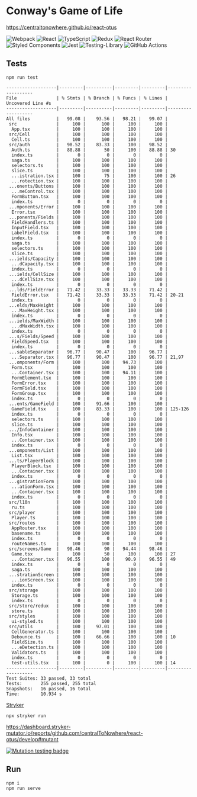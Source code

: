 # Conway's Game of Life
https://centraltonowhere.github.io/react-otus

![Webpack](https://img.shields.io/badge/webpack-%238DD6F9.svg?style=for-the-badge&logo=webpack&logoColor=black)
![React](https://img.shields.io/badge/react-%2320232a.svg?style=for-the-badge&logo=react&logoColor=%2361DAFB)
![TypeScript](https://img.shields.io/badge/typescript-%23007ACC.svg?style=for-the-badge&logo=typescript&logoColor=white)
![Redux](https://img.shields.io/badge/redux-%23593d88.svg?style=for-the-badge&logo=redux&logoColor=white)
![React Router](https://img.shields.io/badge/React_Router-CA4245?style=for-the-badge&logo=react-router&logoColor=white)
![Styled Components](https://img.shields.io/badge/styled--components-DB7093?style=for-the-badge&logo=styled-components&logoColor=white)
![Jest](https://img.shields.io/badge/-jest-%23C21325?style=for-the-badge&logo=jest&logoColor=white)
![Testing-Library](https://img.shields.io/badge/-TestingLibrary-%23E33332?style=for-the-badge&logo=testing-library&logoColor=white)
![GitHub Actions](https://img.shields.io/badge/githubactions-%232671E5.svg?style=for-the-badge&logo=githubactions&logoColor=white)

## Tests

`npm run test`

```
-------------------|---------|----------|---------|---------|-------------------
File               | % Stmts | % Branch | % Funcs | % Lines | Uncovered Line #s 
-------------------|---------|----------|---------|---------|-------------------
All files          |   99.08 |    93.56 |   98.21 |   99.07 |                   
 src               |     100 |      100 |     100 |     100 |                   
  App.tsx          |     100 |      100 |     100 |     100 |                   
 src/Cell          |     100 |      100 |     100 |     100 |                   
  Cell.ts          |     100 |      100 |     100 |     100 |                   
 src/auth          |   98.52 |    83.33 |     100 |   98.52 |                   
  Auth.ts          |   88.88 |       50 |     100 |   88.88 | 30                
  index.ts         |       0 |        0 |       0 |       0 |                   
  saga.ts          |     100 |      100 |     100 |     100 |                   
  selectors.ts     |     100 |      100 |     100 |     100 |                   
  slice.ts         |     100 |      100 |     100 |     100 |                   
  ...istration.tsx |     100 |       75 |     100 |     100 | 26                
  ...rotection.tsx |     100 |      100 |     100 |     100 |                   
 ...onents/Buttons |     100 |      100 |     100 |     100 |                   
  ...meControl.tsx |     100 |      100 |     100 |     100 |                   
  FormButton.tsx   |     100 |      100 |     100 |     100 |                   
  index.ts         |       0 |        0 |       0 |       0 |                   
 ...mponents/Error |     100 |      100 |     100 |     100 |                   
  Error.tsx        |     100 |      100 |     100 |     100 |                   
 ...ponents/Fields |     100 |      100 |     100 |     100 |                   
  FieldHandlers.ts |     100 |      100 |     100 |     100 |                   
  InputField.tsx   |     100 |      100 |     100 |     100 |                   
  LabelField.tsx   |     100 |      100 |     100 |     100 |                   
  index.ts         |       0 |        0 |       0 |       0 |                   
  saga.ts          |     100 |      100 |     100 |     100 |                   
  selectors.ts     |     100 |      100 |     100 |     100 |                   
  slice.ts         |     100 |      100 |     100 |     100 |                   
 ...ields/Capacity |     100 |      100 |     100 |     100 |                   
  ...dCapacity.tsx |     100 |      100 |     100 |     100 |                   
  index.ts         |       0 |        0 |       0 |       0 |                   
 ...ields/CellSize |     100 |      100 |     100 |     100 |                   
  ...dCellSize.tsx |     100 |      100 |     100 |     100 |                   
  index.ts         |       0 |        0 |       0 |       0 |                   
 ...lds/FieldError |   71.42 |    33.33 |   33.33 |   71.42 |                   
  FieldError.tsx   |   71.42 |    33.33 |   33.33 |   71.42 | 20-21             
  index.ts         |       0 |        0 |       0 |       0 |                   
 ...elds/MaxHeight |     100 |      100 |     100 |     100 |                   
  ...MaxHeight.tsx |     100 |      100 |     100 |     100 |                   
  index.ts         |       0 |        0 |       0 |       0 |                   
 ...ields/MaxWidth |     100 |      100 |     100 |     100 |                   
  ...dMaxWidth.tsx |     100 |      100 |     100 |     100 |                   
  index.ts         |       0 |        0 |       0 |       0 |                   
 ...s/Fields/Speed |     100 |      100 |     100 |     100 |                   
  FieldSpeed.tsx   |     100 |      100 |     100 |     100 |                   
  index.ts         |       0 |        0 |       0 |       0 |                   
 ...sableSeparator |   96.77 |    90.47 |     100 |   96.77 |                   
  ...Separator.tsx |   96.77 |    90.47 |     100 |   96.77 | 21,97             
 ...omponents/Form |     100 |      100 |   94.73 |     100 |                   
  Form.tsx         |     100 |      100 |     100 |     100 |                   
  ...Container.tsx |     100 |      100 |   94.11 |     100 |                   
  FormElement.tsx  |     100 |      100 |     100 |     100 |                   
  FormError.tsx    |     100 |      100 |     100 |     100 |                   
  FormField.tsx    |     100 |      100 |     100 |     100 |                   
  FormGroup.tsx    |     100 |      100 |     100 |     100 |                   
  index.ts         |       0 |        0 |       0 |       0 |                   
 ...ents/GameField |     100 |    91.66 |     100 |     100 |                   
  GameField.tsx    |     100 |    83.33 |     100 |     100 | 125-126           
  index.ts         |       0 |        0 |       0 |       0 |                   
  selectors.ts     |     100 |      100 |     100 |     100 |                   
  slice.ts         |     100 |      100 |     100 |     100 |                   
 .../InfoContainer |     100 |      100 |     100 |     100 |                   
  Info.tsx         |     100 |      100 |     100 |     100 |                   
  ...Container.tsx |     100 |      100 |     100 |     100 |                   
  index.ts         |       0 |        0 |       0 |       0 |                   
 ...omponents/List |     100 |      100 |     100 |     100 |                   
  List.tsx         |     100 |      100 |     100 |     100 |                   
 ...ts/PlayerBlock |     100 |      100 |     100 |     100 |                   
  PlayerBlock.tsx  |     100 |      100 |     100 |     100 |                   
  ...Container.tsx |     100 |      100 |     100 |     100 |                   
  index.ts         |       0 |        0 |       0 |       0 |                   
 ...gistrationForm |     100 |      100 |     100 |     100 |                   
  ...ationForm.tsx |     100 |      100 |     100 |     100 |                   
  ...Container.tsx |     100 |      100 |     100 |     100 |                   
  index.ts         |       0 |        0 |       0 |       0 |                   
 src/l10n          |     100 |      100 |     100 |     100 |                   
  ru.ts            |     100 |      100 |     100 |     100 |                   
 src/player        |     100 |      100 |     100 |     100 |                   
  Player.ts        |     100 |      100 |     100 |     100 |                   
 src/routes        |     100 |      100 |     100 |     100 |                   
  AppRouter.tsx    |     100 |      100 |     100 |     100 |                   
  basename.ts      |     100 |      100 |     100 |     100 |                   
  index.ts         |       0 |        0 |       0 |       0 |                   
  routeNames.ts    |     100 |      100 |     100 |     100 |                   
 src/screens/Game  |   98.46 |       90 |   94.44 |   98.46 |                   
  Game.tsx         |     100 |       50 |     100 |     100 | 27                
  ...Container.tsx |   96.55 |      100 |    90.9 |   96.55 | 49                
  index.ts         |       0 |        0 |       0 |       0 |                   
  saga.ts          |     100 |      100 |     100 |     100 |                   
 ...strationScreen |     100 |      100 |     100 |     100 |                   
  ...ionScreen.tsx |     100 |      100 |     100 |     100 |                   
  index.ts         |       0 |        0 |       0 |       0 |                   
 src/storage       |     100 |      100 |     100 |     100 |                   
  Storage.ts       |     100 |      100 |     100 |     100 |                   
  index.ts         |       0 |        0 |       0 |       0 |                   
 src/store/redux   |     100 |      100 |     100 |     100 |                   
  store.ts         |     100 |      100 |     100 |     100 |                   
 src/styles        |     100 |      100 |     100 |     100 |                   
  ui-styled.ts     |     100 |      100 |     100 |     100 |                   
 src/utils         |     100 |    97.01 |     100 |     100 |                   
  CellGenerator.ts |     100 |      100 |     100 |     100 |                   
  Debounce.ts      |     100 |    66.66 |     100 |     100 | 10                
  FieldSize.ts     |     100 |      100 |     100 |     100 |                   
  ...eDetection.ts |     100 |      100 |     100 |     100 |                   
  Validators.ts    |     100 |      100 |     100 |     100 |                   
  index.ts         |       0 |        0 |       0 |       0 |                   
  test-utils.tsx   |     100 |        0 |     100 |     100 | 14                
-------------------|---------|----------|---------|---------|-------------------
Test Suites: 33 passed, 33 total
Tests:       255 passed, 255 total
Snapshots:   16 passed, 16 total
Time:        10.934 s

```
 <!--
![Branches](./coverage/badge-statements.svg)
![Branches](./coverage/badge-lines.svg)
![Branches](./coverage/badge-functions.svg)
![Branches](./coverage/badge-branches.svg)
-->
[Stryker](https://stryker-mutator.io/)

`npx stryker run`

https://dashboard.stryker-mutator.io/reports/github.com/centralToNowhere/react-otus/develop#mutant

[![Mutation testing badge](https://img.shields.io/endpoint?style=flat&url=https%3A%2F%2Fbadge-api.stryker-mutator.io%2Fgithub.com%2FcentralToNowhere%2Freact-otus%2Fdevelop)](https://dashboard.stryker-mutator.io/reports/github.com/centralToNowhere/react-otus/develop)

## Run

`npm i`<br>
`npm run serve`

